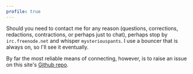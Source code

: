 ```yaml
---
profile: true
---
```


Should you need to contact me for any reason (questions, corrections,
redactions, contractions, or perhaps just to chat), perhaps stop by
`irc.freenode.net` and whisper `mysteriouspants`. I use a bouncer that
is always on, so I'll see it eventually.

By far the most reliable means of connecting, however, is to raise an
issue on this site's [Github repo][gh].

[gh]: https://github.com/mysteriouspants/mysteriouspants.com
